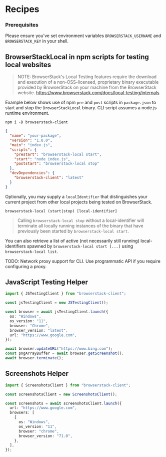 # Recipes

### Prerequisites
Please ensure you've set environment variables `BROWSERSTACK_USERNAME` and `BROWSERSTACK_KEY` in your shell.

## BrowserStackLocal in npm scripts for testing local websites

> NOTE: BrowserStack's Local Testing features require the download and execution of a non-OSS-licensed, proprietary binary executable provided by BrowserStack on your machine from the BrowserStack website. https://www.browserstack.com/docs/local-testing/internals

Example below shows use of npm `pre` and `post` scripts in `package.json` to start and stop the `BrowserStackLocal` binary. CLI script assumes a node.js runtime environment.

`npm i -D browserstack-client`

```json
{
  "name": "your-package",
  "version": "1.0.0",
  "main": "index.js",
  "scripts": {
    "prestart": "browserstack-local start",
    "start": "node index.js",
    "poststart": "browserstack-local stop"
  },
  "devDependencies": {
    "browserstack-client": "latest"
  }
}

```

Optionally, you may supply a `localIdentifier` that distinguishes your current project from other local projects being tested on BrowserStack.

`browserstack-local (start|stop) [local-identifier]`

> Calling `browserstack-local stop` without a local-identifier will terminate all locally running instances of the binary that have previously been started by `browserstack-local start`.

You can also retrieve a list of active (not necessarily still running) local-identifiers spawned by `browserstack-local start [...]` using `browserstack-local list`.

TODO: Network proxy support for CLI. Use programmatic API if you require configuring a proxy.


## JavaScript Testing Helper

```ts
import { JSTestingClient } from "browserstack-client";

const jsTestingClient = new JSTestingClient();

const browser = await jsTestingClient.launch({
  os: "Windows",
  os_version: "11",
  browser: "Chrome",
  browser_version: "latest",
  url: "https://www.google.com",
});

await browser.updateURL("https://www.bing.com");
const pngArrayBuffer = await browser.getScreenshot();
await browser.terminate();
```


## Screenshots Helper

```ts
import { ScreenshotsClient } from "browserstack-client";

const screenshotsClient = new ScreenshotsClient();

const screenshots = await screenshotsClient.launch({
  url: "https://www.google.com",
  browsers: [
    {
      os: "Windows",
      os_version: "11",
      browser: "chrome",
      browser_version: "71.0",
    },
  ],
});
```